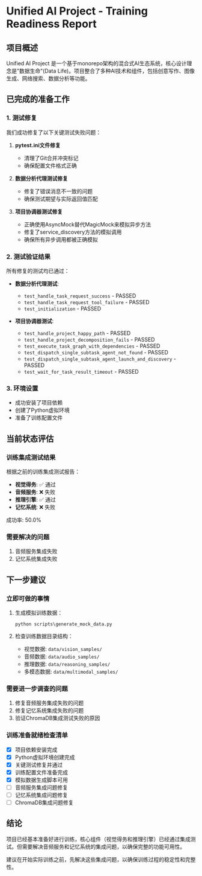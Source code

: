 # Unified AI Project - Training Readiness Report

## 项目概述

Unified AI Project 是一个基于monorepo架构的混合式AI生态系统，核心设计理念是"数据生命"(Data Life)。项目整合了多种AI技术和组件，包括创意写作、图像生成、网络搜索、数据分析等功能。

## 已完成的准备工作

### 1. 测试修复
我们成功修复了以下关键测试失败问题：

1. **pytest.ini文件修复**
   - 清理了Git合并冲突标记
   - 确保配置文件格式正确

2. **数据分析代理测试修复**
   - 修复了错误消息不一致的问题
   - 确保测试期望与实际返回值匹配

3. **项目协调器测试修复**
   - 正确使用AsyncMock替代MagicMock来模拟异步方法
   - 修复了service_discovery方法的模拟调用
   - 确保所有异步调用都被正确模拟

### 2. 测试验证结果
所有修复的测试均已通过：

- **数据分析代理测试**:
  - `test_handle_task_request_success` - PASSED
  - `test_handle_task_request_tool_failure` - PASSED
  - `test_initialization` - PASSED

- **项目协调器测试**:
  - `test_handle_project_happy_path` - PASSED
  - `test_handle_project_decomposition_fails` - PASSED
  - `test_execute_task_graph_with_dependencies` - PASSED
  - `test_dispatch_single_subtask_agent_not_found` - PASSED
  - `test_dispatch_single_subtask_agent_launch_and_discovery` - PASSED
  - `test_wait_for_task_result_timeout` - PASSED

### 3. 环境设置
- 成功安装了项目依赖
- 创建了Python虚拟环境
- 准备了训练配置文件

## 当前状态评估

### 训练集成测试结果
根据之前的训练集成测试报告：

- **视觉得务**: ✅ 通过
- **音频服务**: ❌ 失败
- **推理引擎**: ✅ 通过
- **记忆系统**: ❌ 失败

成功率: 50.0%

### 需要解决的问题
1. 音频服务集成失败
2. 记忆系统集成失败

## 下一步建议

### 立即可做的事情
1. 生成模拟训练数据：
   ```
   python scripts\generate_mock_data.py
   ```

2. 检查训练数据目录结构：
   - 视觉数据: `data/vision_samples/`
   - 音频数据: `data/audio_samples/`
   - 推理数据: `data/reasoning_samples/`
   - 多模态数据: `data/multimodal_samples/`

### 需要进一步调查的问题
1. 修复音频服务集成失败的问题
2. 修复记忆系统集成失败的问题
3. 验证ChromaDB集成测试失败的原因

### 训练准备就绪检查清单
- [x] 项目依赖安装完成
- [x] Python虚拟环境创建完成
- [x] 关键测试修复并通过
- [x] 训练配置文件准备完成
- [x] 模拟数据生成脚本可用
- [ ] 音频服务集成问题修复
- [ ] 记忆系统集成问题修复
- [ ] ChromaDB集成问题修复

## 结论

项目已经基本准备好进行训练，核心组件（视觉得务和推理引擎）已经通过集成测试。但需要解决音频服务和记忆系统的集成问题，以确保完整的功能可用性。

建议在开始实际训练之前，先解决这些集成问题，以确保训练过程的稳定性和完整性。